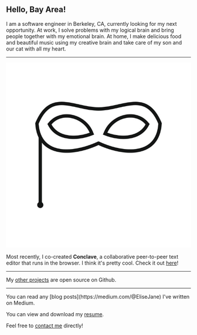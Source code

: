 ## Hello, Bay Area!

I am a software engineer in Berkeley, CA, currently looking for my next opportunity.
At work, I solve problems with my logical brain and bring people together with
my emotional brain. At home, I make delicious food and beautiful music using my
creative brain and take care of my son and our cat with all my heart.
<hr />

<img id='conclave' src='conclave.jpg' />

Most recently, I co-created <span>**Conclave**</span>, a collaborative peer-to-peer text editor
that runs in the browser. I think it's pretty cool. Check it out [here](https://conclave-app.herokuapp.com)!
<hr />

My [other projects](https://github.com/EliseJane) are open source on Github.
<hr />
You can read any [blog posts](https://medium.com/@EliseJane) I've written on Medium.

You can view and download my [resume](https://elisejane.github.io/resume).

Feel free to [contact me](mailto:elisejpo@gmail.com) directly!

<!-- ### Markdown

Markdown is a lightweight and easy-to-use syntax for styling your writing. It includes conventions for

```markdown
Syntax highlighted code block

# Header 1
## Header 2
### Header 3

- Bulleted
- List

1. Numbered
2. List

**Bold** and _Italic_ and `Code` text

[Link](url) and ![Image](src)
```

For more details see [GitHub Flavored Markdown](https://guides.github.com/features/mastering-markdown/).

### Jekyll Themes

Your Pages site will use the layout and styles from the Jekyll theme you have selected in your [repository settings](https://github.com/EliseJane/EliseJane.github.io/settings). The name of this theme is saved in the Jekyll `_config.yml` configuration file.

### Support or Contact

Having trouble with Pages? Check out our [documentation](https://help.github.com/categories/github-pages-basics/) or [contact support](https://github.com/contact) and we’ll help you sort it out. -->
